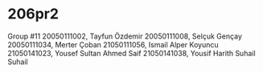# 206pr2
Group #11
20050111002, Tayfun Özdemir
20050111008, Selçuk Gençay
20050111034, Merter Çoban
21050111056, Ismail Alper Koyuncu
21050141023, Yousef Sultan Ahmed Saif
21050141038, Yousif Harith Suhail Suhail
